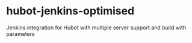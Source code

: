 # hubot-jenkins-optimised
Jenkins integration for Hubot with multiple server support and build with parameters

